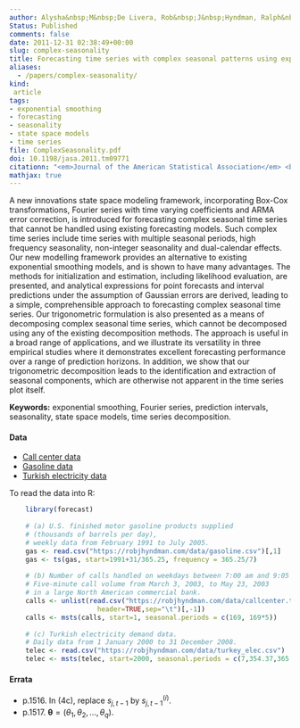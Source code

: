 ```yaml
---
author: Alysha&nbsp;M&nbsp;De Livera, Rob&nbsp;J&nbsp;Hyndman, Ralph&nbsp;D&nbsp;Snyder
Status: Published
comments: false
date: 2011-12-31 02:38:49+00:00
slug: complex-seasonality
title: Forecasting time series with complex seasonal patterns using exponential smoothing
aliases:
  - /papers/complex-seasonality/
kind:
 article
tags:
- exponential smoothing
- forecasting
- seasonality
- state space models
- time series
file: ComplexSeasonality.pdf
doi: 10.1198/jasa.2011.tm09771
citationn: "<em>Journal of the American Statistical Association</em> <b>106</b>(496), 1513-1527"
mathjax: true
---
```


A new innovations state space modeling framework, incorporating Box-Cox transformations, Fourier series with time varying coefficients and ARMA error correction, is introduced for forecasting complex seasonal time series that cannot be handled using existing forecasting models. Such complex time series include time series with multiple seasonal periods, high frequency seasonality, non-integer seasonality and dual-calendar effects. Our new modelling framework provides an alternative to existing exponential smoothing models, and is shown to have many advantages. The methods for initialization and estimation, including likelihood evaluation, are presented, and analytical expressions for point forecasts and interval predictions under the assumption of Gaussian errors are derived, leading to a simple, comprehensible approach to forecasting complex seasonal time series. Our trigonometric formulation is also presented as a means of decomposing complex seasonal time series, which cannot be decomposed using any of the existing decomposition methods. The approach is useful in a broad range of applications, and we illustrate its versatility in three empirical studies where it demonstrates excellent forecasting performance over a range of prediction horizons. In addition, we show that our trigonometric decomposition leads to the identification and extraction of seasonal components, which are otherwise not apparent in the time series plot itself.

**Keywords:** exponential smoothing, Fourier series, prediction intervals, seasonality, state space models, time series decomposition.


#### Data

  * [Call center data](/data/callcenter.txt)
  * [Gasoline data](/data/gasoline.csv)
  * [Turkish electricity data](/data/turkey_elec.csv)


To read the data into R:
    
```r    
    library(forecast)
    
    # (a) U.S. finished motor gasoline products supplied
    # (thousands of barrels per day),
    # weekly data from February 1991 to July 2005.
    gas <- read.csv("https://robjhyndman.com/data/gasoline.csv")[,1]
    gas <- ts(gas, start=1991+31/365.25, frequency = 365.25/7)
    
    # (b) Number of calls handled on weekdays between 7:00 am and 9:05 pm
    # Five-minute call volume from March 3, 2003, to May 23, 2003
    # in a large North American commercial bank.
    calls <- unlist(read.csv("https://robjhyndman.com/data/callcenter.txt",
                      header=TRUE,sep="\t")[,-1])
    calls <- msts(calls, start=1, seasonal.periods = c(169, 169*5))
    
    # (c) Turkish electricity demand data.
    # Daily data from 1 January 2000 to 31 December 2008.
    telec <- read.csv("https://robjhyndman.com/data/turkey_elec.csv")
    telec <- msts(telec, start=2000, seasonal.periods = c(7,354.37,365.25))
```


#### Errata

  * p.1516. In (4c), replace $s_{j,t-1}$ by $s_{j,t-1}^{(i)}$.
  * p.1517. $\boldsymbol{\theta}=(\theta_1,\theta_2,\dots,\theta_q)$.


